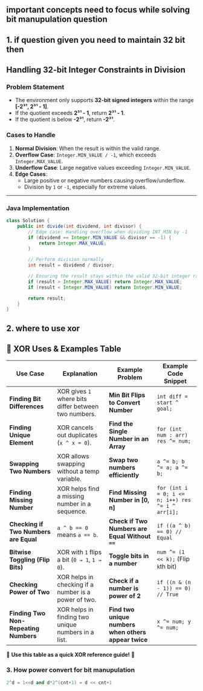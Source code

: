 ## important concepts need to focus while solving bit manupulation question


## 1. if question given you need to maintain 32 bit then

## **Handling 32-bit Integer Constraints in Division**

### **Problem Statement**
- The environment only supports **32-bit signed integers** within the range **[-2³¹, 2³¹ - 1]**.
- If the quotient exceeds **2³¹ - 1**, return **2³¹ - 1**.
- If the quotient is below **-2³¹**, return **-2³¹**.

### **Cases to Handle**
1. **Normal Division**: When the result is within the valid range.
2. **Overflow Case**: `Integer.MIN_VALUE / -1`, which exceeds `Integer.MAX_VALUE`.
3. **Underflow Case**: Large negative values exceeding `Integer.MIN_VALUE`.
4. **Edge Cases**:
   - Large positive or negative numbers causing overflow/underflow.
   - Division by `1` or `-1`, especially for extreme values.

---

### **Java Implementation**
```java
class Solution {
    public int divide(int dividend, int divisor) {
        // Edge case: Handling overflow when dividing INT_MIN by -1
        if (dividend == Integer.MIN_VALUE && divisor == -1) {
            return Integer.MAX_VALUE;
        }

        // Perform division normally
        int result = dividend / divisor;

        // Ensuring the result stays within the valid 32-bit integer range
        if (result > Integer.MAX_VALUE) return Integer.MAX_VALUE;
        if (result < Integer.MIN_VALUE) return Integer.MIN_VALUE;

        return result;
    }
}
```


## 2. where to use xor

## 🚀 XOR Uses & Examples Table

| **Use Case**                          | **Explanation**                                             | **Example Problem**                                        | **Example Code Snippet**         |
|---------------------------------|---------------------------------------------------------|----------------------------------------------------------|---------------------------|
| **Finding Bit Differences**      | XOR gives `1` where bits differ between two numbers.    | **Min Bit Flips to Convert Number**                     | `int diff = start ^ goal;` |
| **Finding Unique Element**       | XOR cancels out duplicates (`x ^ x = 0`).               | **Find the Single Number in an Array**                   | `for (int num : arr) res ^= num;` |
| **Swapping Two Numbers**         | XOR allows swapping without a temp variable.            | **Swap two numbers efficiently**                         | `a ^= b; b ^= a; a ^= b;` |
| **Finding Missing Number**       | XOR helps find a missing number in a sequence.          | **Find Missing Number in [0, n]**                        | `for (int i = 0; i <= n; i++) res ^= i ^ arr[i];` |
| **Checking if Two Numbers are Equal** | `a ^ b == 0` means `a == b`.                         | **Check if Two Numbers are Equal Without `==`**          | `if ((a ^ b) == 0) // Equal` |
| **Bitwise Toggling (Flip Bits)** | XOR with `1` flips a bit (`0 → 1`, `1 → 0`).            | **Toggle bits in a number**                              | `num ^= (1 << k);` (Flip `k`th bit) |
| **Checking Power of Two**        | XOR helps in checking if a number is a power of two.    | **Check if a number is power of 2**                      | `if ((n & (n - 1)) == 0) // True` |
| **Finding Two Non-Repeating Numbers** | XOR helps in finding two unique numbers in a list. | **Find two unique numbers when others appear twice**     | `x ^= num; y ^= num;` |

🚀 **Use this table as a quick XOR reference guide!** 🚀


### 3. How power convert for bit manupulation
```cpp
2^d = 1<<d and d*2^(cnt+1) = d << cnt+1
```
